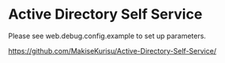 # Active Directory Self Service

Please see web.debug.config.example to set up parameters.

https://github.com/MakiseKurisu/Active-Directory-Self-Service/
